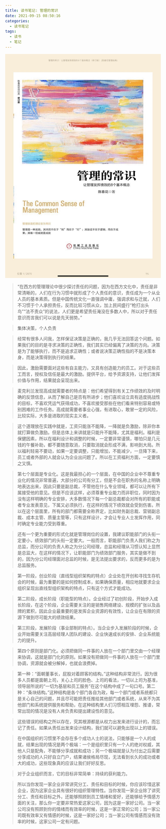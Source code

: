 ```yaml
---
title: 读书笔记: 管理的常识
date: 2021-09-15 08:50:16
categories:
  - 读书笔记
tags:
  - 读书
  - 笔记
---
```


![The Common Sense of Management](../asset/the-common-sense-of-management.jpeg)

> “在西方的管理理论中很少探讨责任的问题，因为在西方文化中，责任是非常清晰的，人们在行为习惯中就形成了个人责任的意识，责任成为一个从业人员的基本素质。但是中国传统文化一直强调中庸，强调求和与迁就，人们不习惯于个人承担责任，反而比较习惯从众，加上民间盛行“枪打出头鸟”“法不责众”的说法，人们更是希望责任淹没在多数人中，所以对于责任意识而言我们可以说是先天弱势。”

> 集体决策，个人负责

<!-- more -->

> 经常有很多人问我，怎样保证决策是正确的，我几乎无法回答这个问题。如果我们的目的是寻求决策的正确性，我们其实已经偏离了决策的方向。决策是为了能够执行，而不是追求正确性；或者说决策正确性指的不是决策本身，而是决策得到执行的结果。

> 因此，激励需要面对这些有自主能力，又具有创造能力的员工。对于这些员工而言，授权及信任是最大的激励。提供平台，给予资源支持，让他们发挥价值与作用，结果就会呈现出来。

> 麦克利兰发现高成就需要者的特点是：他们希望得到有关工作绩效的及时明确的反馈信息，从而了解自己是否有所进步；他们喜欢设立具有适度挑战性的目标，不喜欢凭运气获得成功，不喜欢接受那些在他们看来特别容易或特别困难的工作任务。高成就需要者事业心强，有进取心，敢冒一定的风险，比较实际，大多是进取的现实主义者。

 
> 这个道理放在实践中就是，工资只能涨不能降，一降就是负激励，除非你本就打算做负激励。但是总体上来讲就是只能升不能降，尤其是福利。福利是保健因素，所以在福利设计和调整的时候，一定要非常谨慎，哪怕只是几元钱的午餐补助，都不要随意取消，只要取消就会形成不满，影响到大局。所以福利轻易不要动，如果一定要调整，只能增加，不能减少，一旦降下来，员工或者外部的人就会认为企业出问题了。所以在工资福利方面，一定要慎之又慎。

> 第七个层面是专业化。这是我最担心的一个层面，在中国的企业中不尊重专业化的情况非常普遍，大部分的公司有分工，但是不会在职务的名称上明确地表达出来，因此只要是副总裁，不管他在什么专业领域，都可以让所有下属接受他的意见。但是不应该这样，必须尊重专业能力而非职位，同时因为没有这样明确的专业安排，大多数情况下每一个副总裁都会对所有的职能或者专业发表意见，下属又必须执行，在这样的情况下绩效就会受到伤害。所以在这个层面里，所有的部门都需要全称界定，比如财务副总裁、营销副总裁、成本主管、质量主管等，只有这样设计，才会让专业人士发挥作用，同时确定专业能力受到尊重。

> 还有一个更为重要的形式化就是管理岗位的设置，我建议职能部门的头衔一定要小，绩效部门的头衔一定要大。一般而言，职能部门负责人我们称之为总监，而分公司的负责人称之为分公司经理，总监和经理从习惯认知上显然是总监大，在这样的情况下，让职能部门为绩效部门服务，其实是做不到的，因为分公司经理面对总监的时候，是无法提出要求的，反而更多的是为总监服务。

> 第一阶段，创业阶段（直线型组织架构的特点）企业处在开创和寻找生存机会的时候，最为重要的是如何控制成本，如果确保质量，相应地就要求企业组织呈现出直线型组织架构的特点，只有这个方式才能成功。

> 第二阶段，成长阶段（职能型的特点）。企业经过了初创阶段，开始步入成长阶段，在这个阶段，企业需要关注的是销售网络建设、规模的扩张以及品牌的累积，因此企业最重要的是发挥企业资源的有效性，让企业在有限的资源下做到尽可能大的绩效结果。

> 第三阶段，发展阶段（事业部制的特点）。当企业步入发展阶段的时候，企业开始需要关注高层经理人团队的建设、企业快速成长的安排、企业系统能力的提升。

> 第四个原则是部门化。必须把做同一件事的人放在一个部门里交由一个经理来协调，这就是部门化的原则。如果没有把做同一件事的人放在一个部门里协调，资源就会被分解掉，也就会浪费掉。


> 第一种：“面朝董事长，屁股对着顾客的结构。”这种结构非常流行。因为很多人员都是面朝上司，关心上司的脸色、上司的看法，一切以上司为基准，领导层所说的“一切为基层和员工服务”在这个结构中成了一句口号。第二种：“条块结构。”这种结构是各个部门各自为政，每一个部门或者系统都只是关心自己的问题，并且尽可能把责任推给其他部门或者系统，从来不为其他部门和系统提供服务和帮助，在这种结构里人们习惯相互埋怨、推诿，常常出现的情况是没有人肯负责和提出建设性的意见。

> 这些错误的结构之所以存在，究其根源都是从权力出发来进行设计的，而忘记了责任。如果从责任出发来设计结构，我们就可以避免出现以上的错误。

> 在中国组织的习惯里不会存在多个成功人士的说法，只能够是一个人的成就，结果出现的情况是两个极端：一个是组织里只有一个人的绝对权威，其他人只是配角，不能够分享成就和成功；另一个极端就是认为付出之后需要分享成功的人只好自立门户，结果诸侯格局尽现，无法看到长久的成功或者大的成功，这些现象真的应该让我们好好反思。

> 对于企业组织而言，它的目标非常简单：持续的获利能力。

> 所以当你发现一家企业非常讲究分工、责任和目标的时候，你应该珍惜这家企业，因为这家企业具有很好的组织管理特性。当你发现一家企业除了讲究分工、责任和目标之外，还能够照顾到员工情绪和爱好，还能够给予情感方面的关注，那么你一定要非常热爱这家公司，因为这是一家好公司。当一家公司没有照顾到你的情绪而有效率的时候，这是一家正常的公司；当一家公司既有效率又有情感的时候，这是一家好公司；当一家公司有情感而没有效率的时候，这家公司一定有问题。